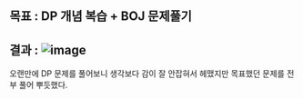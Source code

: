 ## 목표 : DP 개념 복습 + BOJ 문제풀기
## 결과 :  ![image](https://user-images.githubusercontent.com/52441906/148171747-1548a75e-117c-442a-afef-f6ac31a0c866.png)
오랜만에 DP 문제를 풀어보니 생각보다 감이 잘 안잡혀서 헤맸지만 목표했던 문제를 전부 풀어 뿌듯했다. 
